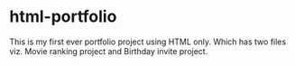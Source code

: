 # html-portfolio
This is my first ever portfolio project using HTML only. Which has two files viz. Movie ranking project and Birthday invite project.

